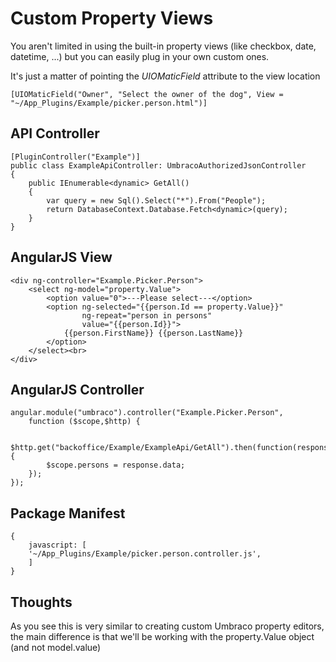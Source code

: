 # Custom Property Views #
You aren't limited in using the built-in property views (like checkbox, date, datetime, ...) but you can easily plug in your own custom ones. 

It's just a matter of pointing the *UIOMaticField* attribute to the view location

 	[UIOMaticField("Owner", "Select the owner of the dog", View = "~/App_Plugins/Example/picker.person.html")]

## API Controller ##
    [PluginController("Example")]
    public class ExampleApiController: UmbracoAuthorizedJsonController
    {
        public IEnumerable<dynamic> GetAll()
        {
            var query = new Sql().Select("*").From("People");
            return DatabaseContext.Database.Fetch<dynamic>(query);
        }
    }

## AngularJS View ##
	<div ng-controller="Example.Picker.Person">
	    <select ng-model="property.Value">
	        <option value="0">---Please select---</option>
	        <option ng-selected="{{person.Id == property.Value}}"
	                ng-repeat="person in persons"
	                value="{{person.Id}}">
	            {{person.FirstName}} {{person.LastName}} 
	        </option>
	    </select><br>
	</div>
## AngularJS Controller ##
    angular.module("umbraco").controller("Example.Picker.Person",
    	function ($scope,$http) {
    
    		$http.get("backoffice/Example/ExampleApi/GetAll").then(function(response) {
    		$scope.persons = response.data;
    	});
	});
## Package Manifest ##

    {
    	javascript: [
    	'~/App_Plugins/Example/picker.person.controller.js',
    	]
    }

## Thoughts ##

As you see this is very similar to creating custom Umbraco property editors, the main difference is that we'll be working with the property.Value object (and not model.value)